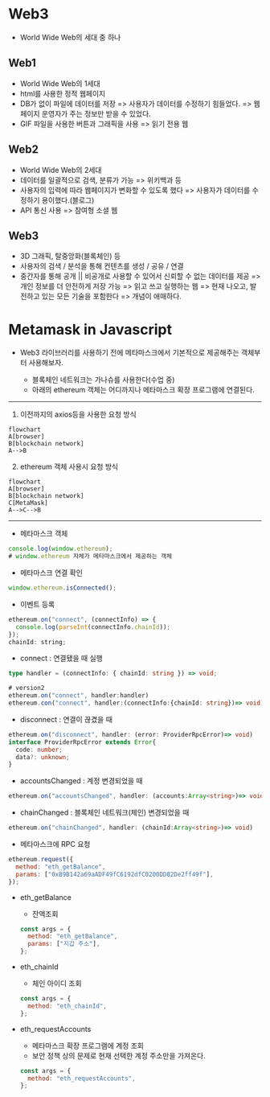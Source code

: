 # Web3

- World Wide Web의 세대 중 하나

## Web1

- World Wide Web의 1세대
- html를 사용한 정적 웹페이지
- DB가 없이 파일에 데이터를 저장 => 사용자가 데이터를 수정하기 힘들었다.
  => 웹페이지 운영자가 주는 정보만 받을 수 있었다.
- GIF 파일을 사용한 버튼과 그래픽을 사용
  => 읽기 전용 웹

## Web2

- World Wide Web의 2세대
- 데이터를 일괄적으로 검색, 분류가 가능 => 위키백과 등
- 사용자의 입력에 따라 웹페이지가 변화할 수 있도록 했다 => 사용자가 데이터를 수정하기 용이했다.(블로그)
- API 통신 사용
  => 참여형 소셜 웹

## Web3

- 3D 그래픽, 탈중앙화(블록체인) 등
- 사용자의 검색 / 분석을 통해 컨텐츠를 생성 / 공유 / 연결
- 중간자를 통해 공개 || 비공개로 사용할 수 있어서 신뢰할 수 없는 데이터를 제공 => 개인 정보를 더 안전하게 저장 가능
  => 읽고 쓰고 실행하는 웹
  => 현재 나오고, 발전하고 있는 모든 기술을 포함한다 => 개념이 애매하다.

# Metamask in Javascript

- Web3 라이브러리를 사용하기 전에 메타마스크에서 기본적으로 제공해주는 객체부터 사용해보자.

  - 블록체인 네트워크는 가나슈를 사용한다(수업 중)
  - 아래의 ethereum 객체는 어디까지나 메타마스크 확장 프로그램에 연결된다.

---

1. 이전까지의 axios등을 사용한 요청 방식

```mermaid
flowchart
A[browser]
B[blockchain network]
A-->B
```

2. ethereum 객체 사용시 요청 방식

```mermaid
flowchart
A[browser]
B[blockchain network]
C[MetaMask]
A-->C-->B
```

---

- 메타마스크 객체

```js
console.log(window.ethereum);
# window.ethereum 자체가 메타마스크에서 제공하는 객체
```

- 메타마스크 연결 확인

```js
window.ethereum.isConnected();
```

- 이벤트 등록

```js
ethereum.on("connect", (connectInfo) => {
  console.log(parseInt(connectInfo.chainId));
});
chainId: string;
```

- connect : 연결됐을 때 실행

```ts
type handler = (connectInfo: { chainId: string }) => void;
```

```ts
# version2
ethereum.on("connect", handler:handler)
ethereum.con("connect", handler:(connectInfo:{chainId: string})=> void)
```

- disconnect : 연결이 끊겼을 때

```ts
ethereum.on("disconnect", handler: (error: ProviderRpcError)=> void)
interface ProviderRpcError extends Error{
  code: number;
  data?: unknown;
}
```

- accountsChanged : 계정 변경되었을 때

```ts
ethereum.on("accountsChanged", handler: (accounts:Array<string>)=> void)
```

- chainChanged : 블록체인 네트워크(체인) 변경되었을 때

```ts
ethereum.on("chainChanged", handler: (chainId:Array<string>)=> void)
```

- 메타마스크에 RPC 요청

```js
ethereum.request({
  method: "eth_getBalance",
  params: ["0xB9B142a69aADF49fC6192dfC0200DD82De2ff49f"],
});
```

- eth_getBalance

  - 잔액조회

  ```js
  const args = {
    method: "eth_getBalance",
    params: ["지갑 주소"],
  };
  ```

- eth_chainId

  - 체인 아이디 조회

  ```js
  const args = {
    method: "eth_chainId",
  };
  ```

- eth_requestAccounts

  - 메타마스크 확장 프로그램에 계정 조회
  - 보안 정책 상의 문제로 현재 선택한 계정 주소만을 가져온다.

  ```js
  const args = {
    method: "eth_requestAccounts",
  };
  ```
